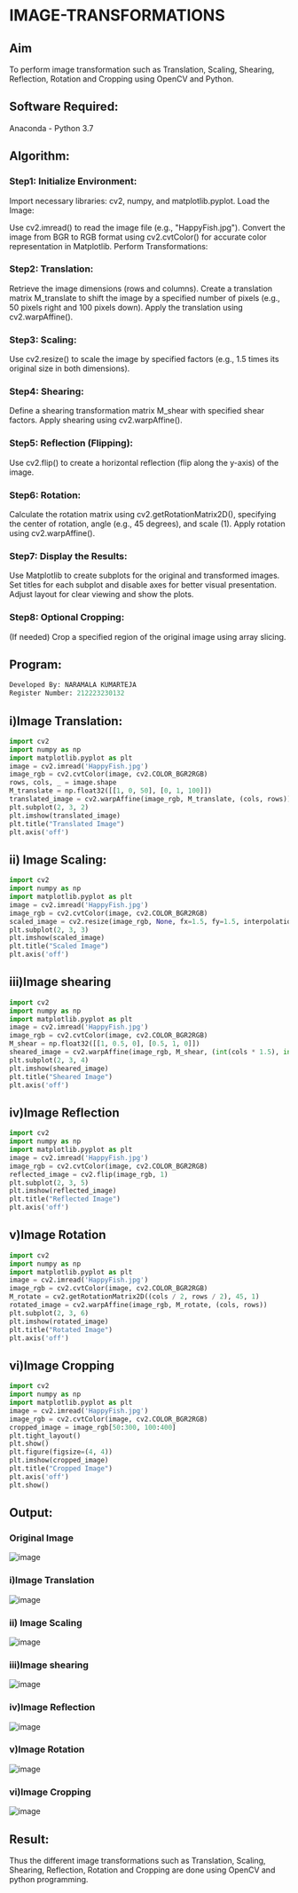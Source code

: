 # IMAGE-TRANSFORMATIONS


## Aim
To perform image transformation such as Translation, Scaling, Shearing, Reflection, Rotation and Cropping using OpenCV and Python.

## Software Required:
Anaconda - Python 3.7

## Algorithm:
### Step1: Initialize Environment:

Import necessary libraries: cv2, numpy, and matplotlib.pyplot.
Load the Image:

Use cv2.imread() to read the image file (e.g., "HappyFish.jpg").
Convert the image from BGR to RGB format using cv2.cvtColor() for accurate color representation in Matplotlib.
Perform Transformations:

### Step2: Translation:

Retrieve the image dimensions (rows and columns).
Create a translation matrix M_translate to shift the image by a specified number of pixels (e.g., 50 pixels right and 100 pixels down).
Apply the translation using cv2.warpAffine().
### Step3: Scaling:

Use cv2.resize() to scale the image by specified factors (e.g., 1.5 times its original size in both dimensions).
### Step4: Shearing:

Define a shearing transformation matrix M_shear with specified shear factors.
Apply shearing using cv2.warpAffine().
### Step5: Reflection (Flipping):

Use cv2.flip() to create a horizontal reflection (flip along the y-axis) of the image.
### Step6: Rotation:

Calculate the rotation matrix using cv2.getRotationMatrix2D(), specifying the center of rotation, angle (e.g., 45 degrees), and scale (1).
Apply rotation using cv2.warpAffine().
### Step7: Display the Results:

Use Matplotlib to create subplots for the original and transformed images.
Set titles for each subplot and disable axes for better visual presentation.
Adjust layout for clear viewing and show the plots.
### Step8: Optional Cropping:

(If needed) Crop a specified region of the original image using array slicing.
## Program:
```python
Developed By: NARAMALA KUMARTEJA
Register Number: 212223230132
```
## i)Image Translation:

```python
import cv2
import numpy as np
import matplotlib.pyplot as plt
image = cv2.imread('HappyFish.jpg')
image_rgb = cv2.cvtColor(image, cv2.COLOR_BGR2RGB)  
rows, cols, _ = image.shape
M_translate = np.float32([[1, 0, 50], [0, 1, 100]])  
translated_image = cv2.warpAffine(image_rgb, M_translate, (cols, rows))
plt.subplot(2, 3, 2)
plt.imshow(translated_image)
plt.title("Translated Image")
plt.axis('off')
```
## ii) Image Scaling:
```python
import cv2
import numpy as np
import matplotlib.pyplot as plt
image = cv2.imread('HappyFish.jpg')
image_rgb = cv2.cvtColor(image, cv2.COLOR_BGR2RGB)
scaled_image = cv2.resize(image_rgb, None, fx=1.5, fy=1.5, interpolation=cv2.INTER_LINEAR)
plt.subplot(2, 3, 3)
plt.imshow(scaled_image)
plt.title("Scaled Image")
plt.axis('off')
```

## iii)Image shearing
```python
import cv2
import numpy as np
import matplotlib.pyplot as plt
image = cv2.imread('HappyFish.jpg')
image_rgb = cv2.cvtColor(image, cv2.COLOR_BGR2RGB)
M_shear = np.float32([[1, 0.5, 0], [0.5, 1, 0]])  
sheared_image = cv2.warpAffine(image_rgb, M_shear, (int(cols * 1.5), int(rows * 1.5)))
plt.subplot(2, 3, 4)
plt.imshow(sheared_image)
plt.title("Sheared Image")
plt.axis('off')
```


## iv)Image Reflection
```python
import cv2
import numpy as np
import matplotlib.pyplot as plt
image = cv2.imread('HappyFish.jpg')
image_rgb = cv2.cvtColor(image, cv2.COLOR_BGR2RGB)
reflected_image = cv2.flip(image_rgb, 1)
plt.subplot(2, 3, 5)
plt.imshow(reflected_image)
plt.title("Reflected Image")
plt.axis('off')
```
## v)Image Rotation
```python
import cv2
import numpy as np
import matplotlib.pyplot as plt
image = cv2.imread('HappyFish.jpg')
image_rgb = cv2.cvtColor(image, cv2.COLOR_BGR2RGB)
M_rotate = cv2.getRotationMatrix2D((cols / 2, rows / 2), 45, 1)  
rotated_image = cv2.warpAffine(image_rgb, M_rotate, (cols, rows))
plt.subplot(2, 3, 6)
plt.imshow(rotated_image)
plt.title("Rotated Image")
plt.axis('off')
```

## vi)Image Cropping
```python
import cv2
import numpy as np
import matplotlib.pyplot as plt
image = cv2.imread('HappyFish.jpg')
image_rgb = cv2.cvtColor(image, cv2.COLOR_BGR2RGB)
cropped_image = image_rgb[50:300, 100:400]
plt.tight_layout()
plt.show()
plt.figure(figsize=(4, 4))
plt.imshow(cropped_image)
plt.title("Cropped Image")
plt.axis('off')
plt.show()
```

## Output:
### Original Image
![image](https://github.com/user-attachments/assets/714f3135-2695-473e-8020-0c7c82e8ea63)

### i)Image Translation
![image](https://github.com/user-attachments/assets/4e0b266e-383a-4219-8892-8513e89ef56c)

### ii) Image Scaling
![image](https://github.com/user-attachments/assets/de47961d-1656-4cfd-b38c-596020a2eacb)

### iii)Image shearing
![image](https://github.com/user-attachments/assets/3de797e5-e87e-4632-802f-b1527b3e8d58)

### iv)Image Reflection
![image](https://github.com/user-attachments/assets/f1b73167-e381-42b1-ab23-671064468ade)

### v)Image Rotation
![image](https://github.com/user-attachments/assets/6b284f73-584d-4057-bfe3-0ed360573ff7)

### vi)Image Cropping
![image](https://github.com/user-attachments/assets/3604b240-8815-429e-b92f-215047a44de7)

## Result: 

Thus the different image transformations such as Translation, Scaling, Shearing, Reflection, Rotation and Cropping are done using OpenCV and python programming.
